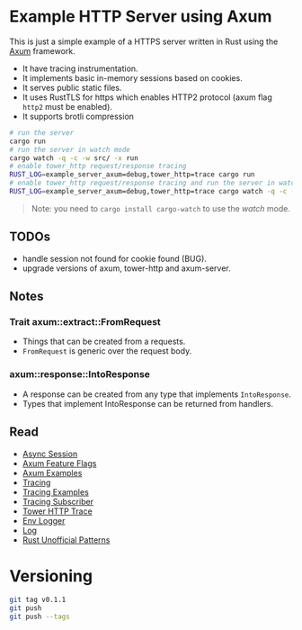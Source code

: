 # Example HTTP Server using Axum

This is just a simple example of a HTTPS server written in Rust using the
[Axum](https://docs.rs/axum/latest/axum/index.html) framework.

-   It have tracing instrumentation.
-   It implements basic in-memory sessions based on cookies.
-   It serves public static files.
-   It uses RustTLS for https which enables HTTP2 protocol (axum flag `http2` must be enabled).
-   It supports brotli compression

```bash
# run the server
cargo run
# run the server in watch mode
cargo watch -q -c -w src/ -x run
# enable tower_http request/response tracing
RUST_LOG=example_server_axum=debug,tower_http=trace cargo run
# enable tower_http request/response tracing and run the server in watch mode
RUST_LOG=example_server_axum=debug,tower_http=trace cargo watch -q -c -w src/ -w public/index.html -x run
```

> Note: you need to `cargo install cargo-watch` to use the _watch_ mode.

## TODOs

-   handle session not found for cookie found (BUG).
-   upgrade versions of axum, tower-http and axum-server.

## Notes

### Trait axum::extract::FromRequest

-   Things that can be created from a requests.
-   `FromRequest` is generic over the request body.

### axum::response::IntoResponse

-   A response can be created from any type that implements `IntoResponse`.
-   Types that implement IntoResponse can be returned from handlers.

## Read

-   [Async Session](https://docs.rs/async-session/latest/async_session/)
-   [Axum Feature Flags](https://docs.rs/axum/latest/axum/index.html#feature-flags)
-   [Axum Examples](https://github.com/tokio-rs/axum/tree/main/examples)
-   [Tracing](https://docs.rs/tracing/latest/tracing/)
-   [Tracing Examples](https://github.com/tokio-rs/tracing/tree/master/examples)
-   [Tracing Subscriber](https://docs.rs/tracing-subscriber/latest/tracing_subscriber/)
-   [Tower HTTP Trace](https://docs.rs/tower-http/latest/tower_http/trace/index.html)
-   [Env Logger](https://docs.rs/env_logger/latest/env_logger/)
-   [Log](https://docs.rs/log/latest/log/)
-   [Rust Unofficial Patterns](https://rust-unofficial.github.io/patterns/)

# Versioning

```bash
git tag v0.1.1
git push
git push --tags
```
